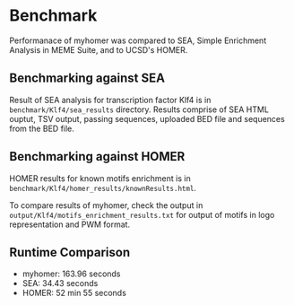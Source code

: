 # Benchmark
Performanace of myhomer was compared to SEA, Simple Enrichment Analysis in MEME Suite, and to UCSD's HOMER.

## Benchmarking against SEA
Result of SEA analysis for transcription factor Klf4 is in `benchmark/Klf4/sea_results` directory. Results comprise of SEA HTML ouptut, TSV output, passing sequences, uploaded BED file and sequences from the BED file.

## Benchmarking against HOMER
HOMER results for known motifs enrichment is in `benchmark/Klf4/homer_results/knownResults.html`.

To compare results of myhomer, check the output in `output/Klf4/motifs_enrichment_results.txt` for output of motifs in logo representation and PWM format. 

## Runtime Comparison
- myhomer: 163.96 seconds
- SEA: 34.43 seconds
- HOMER: 52 min 55 seconds
